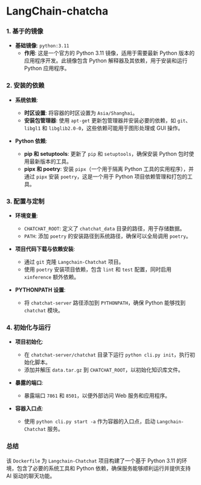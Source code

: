 # LangChain-chatcha

### **1. 基于的镜像**

- **基础镜像**: `python:3.11`
  - **作用**: 这是一个官方的 Python 3.11 镜像，适用于需要最新 Python 版本的应用程序开发。此镜像包含 Python 解释器及其依赖，用于安装和运行 Python 应用程序。

### **2. 安装的依赖**

- **系统依赖**:
  - **时区设置**: 将容器的时区设置为 `Asia/Shanghai`。
  - **安装包管理器**: 使用 `apt-get` 更新包管理器并安装必要的依赖，如 `git`、`libgl1` 和 `libglib2.0-0`，这些依赖可能用于图形处理或 GUI 操作。

- **Python 依赖**:
  - **pip 和 setuptools**: 更新了 `pip` 和 `setuptools`，确保安装 Python 包时使用最新版本的工具。
  - **pipx 和 poetry**: 安装 `pipx`（一个用于隔离 Python 工具的实用程序），并通过 `pipx` 安装 `poetry`，这是一个用于 Python 项目依赖管理和打包的工具。

### **3. 配置与定制**

- **环境变量**:
  - `CHATCHAT_ROOT`: 定义了 `chatchat_data` 目录的路径，用于存储数据。
  - `PATH`: 添加 `poetry` 的安装路径到系统路径，确保可以全局调用 `poetry`。

- **项目代码下载与依赖安装**:
  - 通过 `git` 克隆 `Langchain-Chatchat` 项目。
  - 使用 `poetry` 安装项目依赖，包含 `lint` 和 `test` 配置，同时启用 `xinference` 额外依赖。

- **PYTHONPATH 设置**:
  - 将 `chatchat-server` 路径添加到 `PYTHONPATH`，确保 Python 能够找到 `chatchat` 模块。

### **4. 初始化与运行**

- **项目初始化**:
  - 在 `chatchat-server/chatchat` 目录下运行 `python cli.py init`，执行初始化脚本。
  - 添加并解压 `data.tar.gz` 到 `CHATCHAT_ROOT`，以初始化知识库文件。

- **暴露的端口**:
  - 暴露端口 `7861` 和 `8501`，以便外部访问 Web 服务和应用程序。

- **容器入口点**:
  - 使用 `python cli.py start -a` 作为容器的入口点，启动 `Langchain-Chatchat` 服务。

### **总结**

该 `Dockerfile` 为 `Langchain-Chatchat` 项目构建了一个基于 Python 3.11 的环境，包含了必要的系统工具和 Python 依赖，确保服务能够顺利运行并提供支持 AI 驱动的聊天功能。